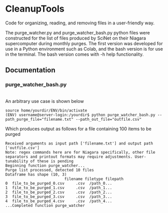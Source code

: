 # CleanupTools
Code for organizing, reading, and removing files in a user-friendly way.

The purge_watcher.py and purge_watcher_bash.py python files were constructed for the list of files produced by SciNet on their Niagara supercomputer during monthly purges. The first version was developed for use in a Python environment such as Colab, and the bash version is for use in the terminal. The bash version comes with -h help functionality.

## Documentation

### purge_watcher_bash.py 
<br>
An arbitrary use case is shown below 
<br>

```
source home/yourdir/ENV/bin/activate  
(ENV) username@server-login:/yourdir$ python purge_watcher_bash.py --path_purge_file="filename.txt" --path_out_file="outfile.csv"
```

Which produces output as follows for a file containing 100 items to be purged

```
Received arguments as input path ['filename.txt'] and output path ['outfile.csv']
Note: regex commands here are for Niagara specifically, other file separators and printout formats may require adjustments. User-tunability of these is pending
Beginning function purge_watcher...
Purge list processed, detected 10 files
Dataframe has shape (10, 3)
                          filename filetype filepath
0  file_to_be_purged_0.csv     .csv  /path_0...
1  file_to_be_purged_1.csv     .csv  /path_1...
2  file_to_be_purged_2.csv     .csv  /path_2...
3  file_to_be_purged_3.csv     .csv  /path_3...
4  file_to_be_purged_4.csv     .csv  /path_4...
...Completed function purge_watcher
```
